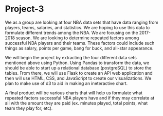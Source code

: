 # Project-3

We as a group are looking at four NBA data sets that have data ranging from players, teams, salaries, and statistics. We are hoping to use this data to formulate different trends among the NBA. We are focusing on the 2017-2018 season. We are looking to determine repeated factors among successful NBA players and their teams.  These factors could include such things as salary, points per game, bang for buck, and all-star appearance.

We will begin the project by extracting the four different data sets mentioned above using Python. Using Pandas to transform the data, we should be able to start up a relational database (postgreSQL) to store the tables.  From there, we will use Flask to create an API web application and then will use HTML, CSS, and JavaScript to create our visualizations. We plan to make use of d3 to aid in making an ineteractive chart.

A final product will be various charts that will help us formulate what repeated factors successful NBA players have and if they may correlate at all with the amount they are paid (ex. minutes played, total points, what team they play for, etc).
